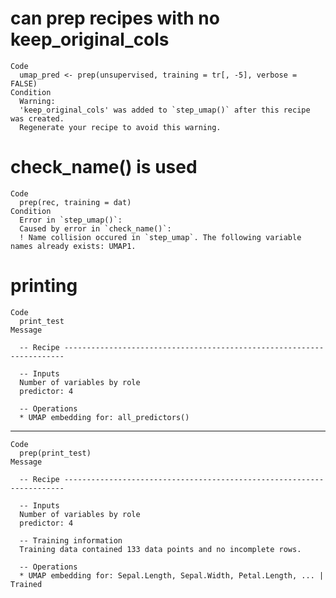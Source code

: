 # can prep recipes with no keep_original_cols

    Code
      umap_pred <- prep(unsupervised, training = tr[, -5], verbose = FALSE)
    Condition
      Warning:
      'keep_original_cols' was added to `step_umap()` after this recipe was created.
      Regenerate your recipe to avoid this warning.

# check_name() is used

    Code
      prep(rec, training = dat)
    Condition
      Error in `step_umap()`:
      Caused by error in `check_name()`:
      ! Name collision occured in `step_umap`. The following variable names already exists: UMAP1.

# printing

    Code
      print_test
    Message
      
      -- Recipe ----------------------------------------------------------------------
      
      -- Inputs 
      Number of variables by role
      predictor: 4
      
      -- Operations 
      * UMAP embedding for: all_predictors()

---

    Code
      prep(print_test)
    Message
      
      -- Recipe ----------------------------------------------------------------------
      
      -- Inputs 
      Number of variables by role
      predictor: 4
      
      -- Training information 
      Training data contained 133 data points and no incomplete rows.
      
      -- Operations 
      * UMAP embedding for: Sepal.Length, Sepal.Width, Petal.Length, ... | Trained

